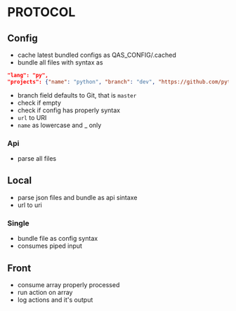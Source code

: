<!--
Onur is free software: you can redistribute it and/or modify
it under the terms of the GNU General Public License as published by
the Free Software Foundation, either version 3 of the License, or
(at your option) any later version.

Onur is distributed in the hope that it will be useful,
but WITHOUT ANY WARRANTY; without even the implied warranty of
MERCHANTABILITY or FITNESS FOR A PARTICULAR PURPOSE.  See the
GNU General Public License for more details.

You should have received a copy of the GNU General Public License
along with Onur. If not, see <https://www.gnu.org/licenses/>.
-->

# PROTOCOL

## Config

-   cache latest bundled configs as QAS_CONFIG/.cached
-   bundle all files with syntax as

```json
"lang": "py",
"projects": {"name": "python", "branch": "dev", "https://github.com/python/python"}
```

-   branch field defaults to Git, that is `master`
-   check if empty
-   check if config has properly syntax
-   `url` to URI
-   `name` as lowercase and \_ only

### Api

-   parse all files

## Local

-   parse json files and bundle as api sintaxe
-   url to uri

### Single

-   bundle file as config syntax
-   consumes piped input

## Front

-   consume array properly processed
-   run action on array
-   log actions and it's output
